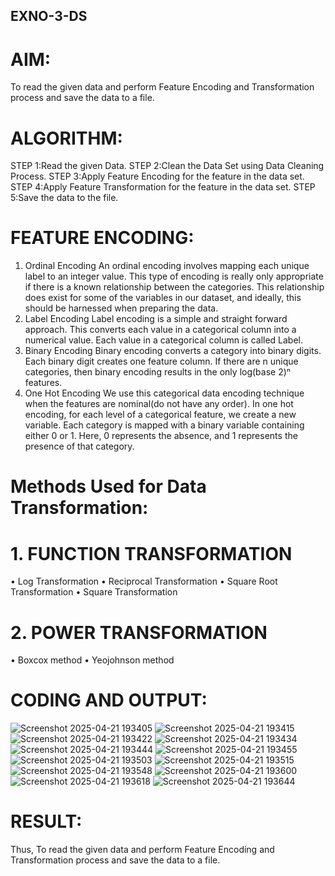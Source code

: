 ## EXNO-3-DS

# AIM:
To read the given data and perform Feature Encoding and Transformation process and save the data to a file.

# ALGORITHM:
STEP 1:Read the given Data.
STEP 2:Clean the Data Set using Data Cleaning Process.
STEP 3:Apply Feature Encoding for the feature in the data set.
STEP 4:Apply Feature Transformation for the feature in the data set.
STEP 5:Save the data to the file.

# FEATURE ENCODING:
1. Ordinal Encoding
An ordinal encoding involves mapping each unique label to an integer value. This type of encoding is really only appropriate if there is a known relationship between the categories. This relationship does exist for some of the variables in our dataset, and ideally, this should be harnessed when preparing the data.
2. Label Encoding
Label encoding is a simple and straight forward approach. This converts each value in a categorical column into a numerical value. Each value in a categorical column is called Label.
3. Binary Encoding
Binary encoding converts a category into binary digits. Each binary digit creates one feature column. If there are n unique categories, then binary encoding results in the only log(base 2)ⁿ features.
4. One Hot Encoding
We use this categorical data encoding technique when the features are nominal(do not have any order). In one hot encoding, for each level of a categorical feature, we create a new variable. Each category is mapped with a binary variable containing either 0 or 1. Here, 0 represents the absence, and 1 represents the presence of that category.

# Methods Used for Data Transformation:
  # 1. FUNCTION TRANSFORMATION
• Log Transformation
• Reciprocal Transformation
• Square Root Transformation
• Square Transformation
  # 2. POWER TRANSFORMATION
• Boxcox method
• Yeojohnson method

# CODING AND OUTPUT:  
![Screenshot 2025-04-21 193405](https://github.com/user-attachments/assets/688048f8-03b3-4ed6-ada7-ab9e14d13354)
![Screenshot 2025-04-21 193415](https://github.com/user-attachments/assets/0b298a5d-1cc7-43fd-94b0-4dd41e72e304)
![Screenshot 2025-04-21 193422](https://github.com/user-attachments/assets/a0aba934-6488-4853-b861-0f918fa09e92)
![Screenshot 2025-04-21 193434](https://github.com/user-attachments/assets/7edeb293-435f-4397-b063-41bdf3d4133f)
![Screenshot 2025-04-21 193444](https://github.com/user-attachments/assets/f42ed951-f415-409f-9865-ed7eb151d940)
![Screenshot 2025-04-21 193455](https://github.com/user-attachments/assets/d1c27fe9-ae24-482e-97b6-70683df52d0d)
![Screenshot 2025-04-21 193503](https://github.com/user-attachments/assets/7e6c7178-7fb8-433a-8df7-0cbc09e52d86)
![Screenshot 2025-04-21 193515](https://github.com/user-attachments/assets/d55aafee-7800-429a-8975-4f9f32edb9dd)
![Screenshot 2025-04-21 193548](https://github.com/user-attachments/assets/0007c9e4-2924-4813-abb6-e90f9c8ab37b)
![Screenshot 2025-04-21 193600](https://github.com/user-attachments/assets/e66c0483-7605-4095-8034-e020df64c1fc)
![Screenshot 2025-04-21 193618](https://github.com/user-attachments/assets/c64a3a63-696e-4621-a9fc-baa0e28bd5bb)
![Screenshot 2025-04-21 193644](https://github.com/user-attachments/assets/d2e2e6d4-2607-45c2-a68b-5caa9c720176)

# RESULT:
       
Thus, To read the given data and perform Feature Encoding and Transformation process and save the data to a file.

       
